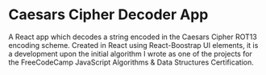 # Caesars Cipher Decoder App

A React app which decodes a string encoded in the Caesars Cipher ROT13 encoding scheme. 
Created in React using React-Boostrap UI elements, it is a development upon the initial algorithm I wrote as one of the projects for the FreeCodeCamp JavaScript Algorithms & Data Structures Certification.
